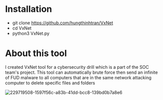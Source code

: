 # Installation
- git clone https://github.com/hungthinhtran/VxNet
- cd VxNet
- python3 VxNet.py

# About this tool
I created VxNet tool for a cybersecurity drill which is a part of the SOC team's project. This tool can automatically brute force then send an infinite of FUD malware to all computers that are in the same network attacking computer to delete specific files and folders

![229719508-1597f56c-a83b-41dd-bcc8-139bd0b7a8e6](https://github.com/hungthinhtran/VxNet/assets/112708857/0f251677-0935-4410-85c3-e9edd253e915)
